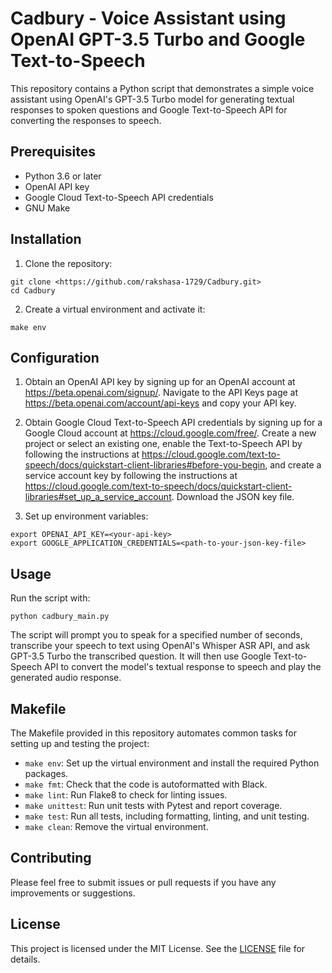 # Cadbury - Voice Assistant using OpenAI GPT-3.5 Turbo and Google Text-to-Speech

This repository contains a Python script that demonstrates a simple voice assistant using OpenAI's GPT-3.5 Turbo model for generating textual responses to spoken questions and Google Text-to-Speech API for converting the responses to speech.

## Prerequisites

- Python 3.6 or later
- OpenAI API key
- Google Cloud Text-to-Speech API credentials
- GNU Make

## Installation

1. Clone the repository:

``` 
git clone <https://github.com/rakshasa-1729/Cadbury.git>
cd Cadbury 
```

2. Create a virtual environment and activate it:

``` make env ```


## Configuration

1. Obtain an OpenAI API key by signing up for an OpenAI account at https://beta.openai.com/signup/. Navigate to the API Keys page at https://beta.openai.com/account/api-keys and copy your API key.

2. Obtain Google Cloud Text-to-Speech API credentials by signing up for a Google Cloud account at https://cloud.google.com/free/. Create a new project or select an existing one, enable the Text-to-Speech API by following the instructions at https://cloud.google.com/text-to-speech/docs/quickstart-client-libraries#before-you-begin, and create a service account key by following the instructions at https://cloud.google.com/text-to-speech/docs/quickstart-client-libraries#set_up_a_service_account. Download the JSON key file.

3. Set up environment variables:

```
export OPENAI_API_KEY=<your-api-key>
export GOOGLE_APPLICATION_CREDENTIALS=<path-to-your-json-key-file>
```

## Usage

Run the script with:

```
python cadbury_main.py
```


The script will prompt you to speak for a specified number of seconds, transcribe your speech to text using OpenAI's Whisper ASR API, and ask GPT-3.5 Turbo the transcribed question. It will then use Google Text-to-Speech API to convert the model's textual response to speech and play the generated audio response.

## Makefile

The Makefile provided in this repository automates common tasks for setting up and testing the project:

- `make env`: Set up the virtual environment and install the required Python packages.
- `make fmt`: Check that the code is autoformatted with Black.
- `make lint`: Run Flake8 to check for linting issues.
- `make unittest`: Run unit tests with Pytest and report coverage.
- `make test`: Run all tests, including formatting, linting, and unit testing.
- `make clean`: Remove the virtual environment.

## Contributing

Please feel free to submit issues or pull requests if you have any improvements or suggestions.

## License

This project is licensed under the MIT License. See the [LICENSE](LICENSE) file for details.
